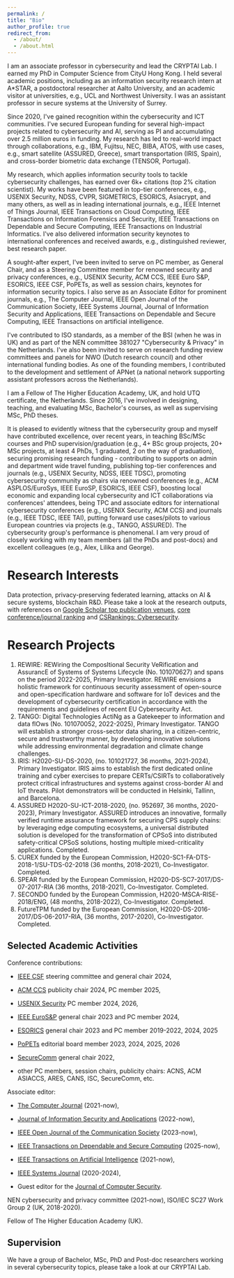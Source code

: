 ```yaml
---
permalink: /
title: "Bio"
author_profile: true
redirect_from: 
  - /about/
  - /about.html
---
```


I am an associate professor in cybersecurity and lead the CRYPTAI Lab. I earned my PhD in Computer Science from CityU Hong Kong. I held several academic positions, including as an information security research intern at A*STAR, a postdoctoral researcher at Aalto University, and an academic visitor at universities, e.g., UCL and Northwest University. I was an assistant professor in secure systems at the University of Surrey. 

Since 2020, I've gained recognition within the cybersecurity and ICT communities. I've secured European funding for several high-impact projects related to cybersecurity and AI, serving as PI and accumulating over 2.5 million euros in funding. My research has led to real-world impact through collaborations, e.g., IBM, Fujitsu, NEC, BIBA, ATOS, with use cases, e.g., smart satellite (ASSURED, Greece), smart transportation (IRIS, Spain), and cross-border biometric data exchange (TENSOR, Portugal). 

My research, which applies information security tools to tackle cybersecurity challenges, has earned over 6k+ citations (top 2% citation scientist). My works have been featured in top-tier conferences, e.g., USENIX Security, NDSS, CVPR, SIGMETRICS, ESORICS, Asiacrypt, and many others, as well as in leading international journals, e.g., IEEE Internet of Things Journal, IEEE Transactions on Cloud Computing, IEEE Transactions on Information Forensics and Security, IEEE Transactions on Dependable and Secure Computing, IEEE Transactions on Industrial Informatics. I've also delivered information security keynotes to international conferences and received awards, e.g., distinguished reviewer, best research paper.  

A sought-after expert, I've been invited to serve on PC member, as General Chair, and as a Steering Committee member for renowned security and privacy conferences, e.g.,  USENIX Security, ACM CCS, IEEE Euro S&P, ESORICS, IEEE CSF, PoPETs, as well as session chairs, keynotes for information security topics. I also serve as an Associate Editor for prominent journals, e.g., The Computer Journal, IEEE Open Journal of the Communication Society, IEEE Systems Journal, Journal of Information Security and Applications, IEEE Transactions on Dependable and Secure Computing, IEEE Transactions on artificial intelligence. 

I've contributed to ISO standards, as a member of the BSI (when he was in UK) and as part of the NEN committee 381027 "Cybersecurity & Privacy" in the Netherlands. I've also been invited to serve on research funding review committees and panels for NWO (Dutch research council) and other international funding bodies. As one of the founding members, I contributed to the development and settlement of APNet (a national network supporting assistant professors across the Netherlands).

I am a Fellow of The Higher Education Academy, UK, and hold UTQ certificate, the Netherlands. Since 2016, I've involved in designing, teaching, and evaluating MSc, Bachelor's courses, as well as supervising MSc, PhD theses.  

It is pleased to evidently witness that the cybersecurity group and myself have contributed excellence, over recent years, in teaching BSc/MSc courses and PhD supervision/graduation (e.g., 4+ BSc group projects, 20+ MSc projects, at least 4 PhDs, 1 graduated, 2 on the way of graduation), securing promising research funding - contributing to supports on admin and department wide travel funding, publishing top-tier conferences and journals (e.g., USENIX Security, NDSS, IEEE TDSC), promoting cybersecurity community as chairs via renowned conferences (e.g., ACM ASPLOS/EuroSys, IEEE EuroSP, ESORICS, IEEE CSF), boosting local economic and expanding local cybersecurity and ICT collaborations via conferences' attendees, being TPC and associate editors for international cybersecurity conferences (e.g., USENIX Security, ACM CCS) and journals (e.g., IEEE TDSC, IEEE TAI), putting forward use cases/pilots to various European countries via projects (e.g., TANGO, ASSURED). The cybersecurity group's performance is phenomenal. I am very proud of closely working with my team members (all the PhDs and post-docs) and excellent colleagues (e.g., Alex, Lilika and George).  

Research Interests
======
Data protection, privacy-preserving federated learning, attacks on AI \& secure systems, blockchain R\&D. Please take a look at the research outputs, with references on [Google Scholar top publication venues](https://scholar.google.es/citations?view_op=top_venues&hl=en&vq=eng_computersecuritycryptography), [core conference/journal ranking](http://portal.core.edu.au/conf-ranks/) and [CSRankings: Cybersecurity](https://csrankings.org/#/index?sec&nl).  


Research Projects
======
1. REWIRE: REWiring the ComposItional Security VeRification and AssurancE of Systems of Systems Lifecycle (No. 101070627) and spans on the period 2022-2025, Primary Investigator. REWIRE envisions a holistic framework for continuous security assessment of open-source and open-specification hardware and software for IoT devices and the development of cybersecurity certification in accordance with the requirements and guidelines of recent EU Cybersecurity Act. 
1. TANGO: Digital Technologies ActiNg as a Gatekeeper to information and data flOws (No. 101070052, 2022-2025), Primary Investigator. TANGO will establish a stronger cross-sector data sharing, in a citizen-centric, secure and trustworthy manner, by developing innovative solutions while addressing environmental degradation and climate change challenges. 
1. IRIS: H2020-SU-DS-2020, (no. 101021727, 36 months, 2021-2024), Primary Investigator. IRIS aims to establish the first dedicated online training and cyber exercises to prepare CERTs/CSIRTs to collaboratively protect critical infrastructures and systems against cross-border AI and IoT threats. Pilot demonstrators will be conducted in Helsinki, Tallinn, and Barcelona.
1. ASSURED H2020-SU-ICT-2018-2020, (no. 952697, 36 months, 2020-2023), Primary Investigator. ASSURED introduces an innovative, formally verified runtime assurance framework for securing CPS supply chains: by leveraging edge computing ecosystems, a universal distributed solution is developed for the transformation of CPSoS into distributed safety-critical CPSoS solutions, hosting multiple mixed-criticality applications. Completed.  
1. CUREX funded by the European Commission, H2020-SC1-FA-DTS-2018-1/SU-TDS-02-2018 (36 months, 2018-2021), Co-Investigator. Completed. 
1. SPEAR funded by the European Commission, H2020-DS-SC7-2017/DS-07-2017-RIA (36 months, 2018-2021), Co-Investigator. Completed. 
1. SECONDO funded by the European Commission, H2020-MSCA-RISE-2018/ENG, (48 months, 2018-2022), Co-Investigator. Completed.  
1. FutureTPM funded by the European Commission, H2020-DS-2016-2017/DS-06-2017-RIA, (36 months, 2017-2020), Co-Investigator. Completed. 

Selected Academic Activities 
------
Conference contributions: 

- [IEEE CSF](https://csf2024.ieee-security.org/) steering committee and general chair 2024, 

- [ACM CCS](https://www.sigsac.org/ccs/CCS2024/call-for/call-for-papers.html) publicity chair 2024, PC member 2025, 

- [USENIX Security](https://www.usenix.org/conference/usenixsecurity24) PC member 2024, 2026, 

- [IEEE EuroS&P](https://eurosp2023.ieee-security.org/) general chair 2023 and PC member 2024, 

- [ESORICS](https://esorics2023.org/) general chair 2023 and PC member 2019-2022, 2024, 2025 

- [PoPETs](https://petsymposium.org/cfp24.php) editorial board member 2023, 2024, 2025, 2026 

- [SecureComm](https://securecomm.eai-conferences.org/2022/) general chair 2022, 

- other PC members, session chairs, publicity chairs: ACNS, ACM ASIACCS, ARES, CANS, ISC, SecureComm, etc.  

Associate editor: 

- [The Computer Journal](https://academic.oup.com/comjnl/pages/Editorial_Board) (2021-now), 

- [Journal of Information Security and Applications](https://www.sciencedirect.com/journal/journal-of-information-security-and-applications) (2022-now), 

- [IEEE Open Journal of the Communication Society](https://www.comsoc.org/publications/journals/ieee-ojcoms) (2023-now),

- [IEEE Transactions on Dependable and Secure Computing](https://www.computer.org/csdl/journal/tq) (2025-now), 

- [IEEE Transactions on Artificial Intelligence](https://cis.ieee.org/publications/ieee-transactions-on-artificial-intelligence) (2021-now), 

- [IEEE Systems Journal](https://ieeesystemsjournal.org/journal-of-boards/) (2020-2024), 

- Guest editor for the [Journal of Computer Security](https://www.iospress.com/catalog/journals/journal-of-computer-security).


NEN cybersecurity and privacy committee (2021-now), ISO/IEC SC27 Work Group 2 (UK, 2018-2020). 

Fellow of The Higher Education Academy (UK). 


Supervision 
------
We have a group of Bachelor, MSc, PhD and Post-doc researchers working in several cybersecurity topics, please take a look at our CRYPTAI Lab. 

